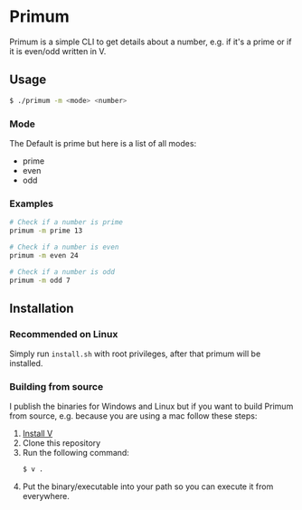 # Primum

Primum is a simple CLI to get details about a number, e.g. if it's a prime or if it is even/odd written in V.

## Usage

```bash
$ ./primum -m <mode> <number>
```

### Mode

The Default is prime but here is a list of all modes:

- prime
- even
- odd

### Examples

```bash
# Check if a number is prime
primum -m prime 13

# Check if a number is even
primum -m even 24

# Check if a number is odd
primum -m odd 7
```

## Installation

### Recommended on Linux

Simply run `install.sh` with root privileges, after that primum will be installed.

### Building from source

I publish the binaries for Windows and Linux but if you want to build Primum from source, e.g. because you are using a mac follow these steps:

1. [Install V](https://github.com/vlang/v/blob/master/doc/docs.md#install-from-source)
2. Clone this repository
3. Run the following command:
   ```bash
   $ v .
4. Put the binary/executable into your path so you can execute it from everywhere.
